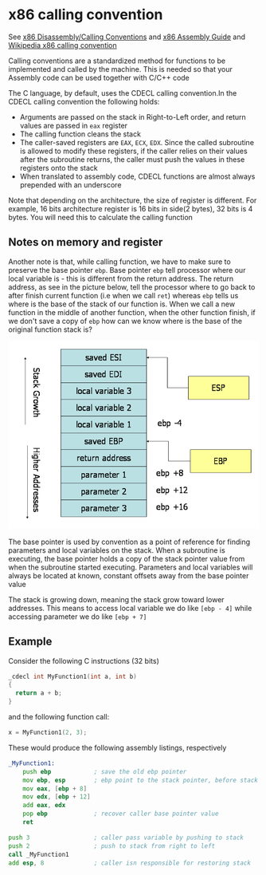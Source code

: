# x86 calling convention

See [x86 Disassembly/Calling Conventions](https://en.wikibooks.org/wiki/X86_Disassembly/Calling_Conventions) and [x86 Assembly Guide](https://www.cs.virginia.edu/~evans/cs216/guides/x86.html) and [Wikipedia x86 calling convention](https://en.wikipedia.org/wiki/X86_calling_conventions)

Calling conventions are a standardized method for functions to be implemented and called by the machine. This is needed so that your Assembly code can be used together with C/C++ code

The C language, by default, uses the CDECL calling convention.In the CDECL calling convention the following holds:

- Arguments are passed on the stack in Right-to-Left order, and return values are passed in `eax` register
- The calling function cleans the stack
- The caller-saved registers are `EAX`, `ECX`, `EDX`. Since the called subroutine is allowed to modify these registers, if the caller relies on their values after the subroutine returns, the caller must push the values in these registers onto the stack
- When translated to assembly code, CDECL functions are almost always prepended with an underscore

Note that depending on the architecture, the size of register is different. For example, 16 bits architecture register is 16 bits in side(2 bytes), 32 bits is 4 bytes. You will need this to calculate the calling function

## Notes on memory and register

Another note is that, while calling function, we have to make sure to preserve the base pointer `ebp`. Base pointer `ebp` tell processor where our local variable is - this is different from the return address. The return address, as see in the picture below, tell the processor where to go back to after finish current function (i.e when we call `ret`) whereas `ebp` tells us where is the base of the stack of our function is. When we call a new function in the middle of another function, when the other function finish, if we don't save a copy of `ebp` how can we know where is the base of the original function stack is?

![Calling convention for 32 bits machine](stack-convention.png)

The base pointer is used by convention as a point of reference for finding parameters and local variables on the stack. When a subroutine is executing, the base pointer holds a copy of the stack pointer value from when the subroutine started executing. Parameters and local variables will always be located at known, constant offsets away from the base pointer value

The stack is growing down, meaning the stack grow toward lower addresses. This means to access local variable we do like `[ebp - 4]` while accessing parameter we do like `[ebp + 7]`

## Example

Consider the following C instructions (32 bits)

```c
_cdecl int MyFunction1(int a, int b)
{
  return a + b;
}
```

and the following function call:

```c
x = MyFunction1(2, 3);
```

These would produce the following assembly listings, respectively

```asm
_MyFunction1:
    push ebp            ; save the old ebp pointer
    mov ebp, esp        ; ebp point to the stack pointer, before stack change size - like more room for local variable
    mov eax, [ebp + 8]
    mov edx, [ebp + 12]
    add eax, edx
    pop ebp             ; recover caller base pointer value
    ret
```

```asm
push 3                  ; caller pass variable by pushing to stack
push 2                  ; push to stack from right to left  
call _MyFunction1
add esp, 8              ; caller isn responsible for restoring stack
```
